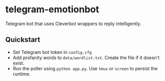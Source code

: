 # telegram-emotionbot
Telegram bot that uses Cleverbot wrappers to reply intelligently. 


## Quickstart 
* Set Telegram bot token in `config.cfg`
* Add profanity words to `data/wordlist.txt`. Create the file if it doesn't exist.
* Run the poller using `python app.py`. Use `tmux` or `screen` to persist the runtime.

